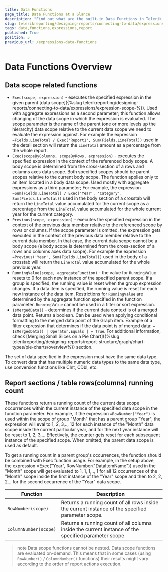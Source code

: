 ```yaml
---
title: Data Functions
page_title: Data Functions at a Glance
description: "Find out what are the built-in Data Functions in Telerik Reporting and how to use them in expressions in reports."
slug: telerikreporting/designing-reports/connecting-to-data/expressions/expressions-reference/functions/data-functions
tags: data,functions,expressions,report
published: True
position: 5
previous_url: /expressions-data-functions
---
```

<style>
table th:first-of-type {
	width: 25%;
}
table th:nth-of-type(2) {
	width: 75%;
}
</style>

# Data Functions Overview

## Data scope related functions

* `Exec(scope, expression)` - executes the specified expression in the given parent [data scope]({%slug telerikreporting/designing-reports/connecting-to-data/expressions/expression-scope-%}). Used with aggregate expressions as a second parameter; this function allows changing of the data scope in which the expression is evaluated. The scope parameter is the name of the parent (one or more levels up the hierarchy) data scope relative to the current data scope we need to evaluate the expression against. For example the expression `=Fields.LineTotal / Exec('Report1', Sum(Fields.LineTotal))` used in the detail section will return the `LineTotal` amount as a percentage from the whole report.
* `Exec(scopeByColumns, scopeByRows, expression)` - executes the specified expression in the context of the referenced body scope. A body scope is determined from the cross-section of a rows and columns axes data scope. Both specified scopes should be parent scopes relative to the current body scope. The function applies only to an item located in a body data scope. Used mostly with aggregate expressions as a third parameter; For example, the expression `=Sum(Fields.LineTotal) / Exec('Year', 'Category', Sum(Fields.LineTotal))` used in the body section of a crosstab will return the `LineTotal` value accumulated for the current scope as a percentage from the `LineTotal` value accumulated for the whole current year for the current category.
* `Previous(scope, expression)` - executes the specified expression in the context of the previous data member relative to the referenced scope by rows or columns. If the scope parameter is omitted, the expression gets executed in the context of the previous data member relative to the current data member. In that case, the current data scope cannot be a body scope (a body scope is determined from the cross-section of a rows and columns axes data scope). For example the expression `=Previous('Year', Sum(Fields.LineTotal))` used in the body of a crosstab will return the `LineTotal` value accumulated for the whole previous year.
* `RunningValue(scope, aggregateFunction)` - the value for `RunningValue` resets to 0 for each new instance of the specified parent scope. If a group is specified, the running value is reset when the group expression changes. If a data item is specified, the running value is reset for each new instance of the data item. Restrictions for `RunningValue` are determined by the aggregate function specified in the function parameter. `RunningValue` cannot be used in a filter or sort expression.
* `IsMergedData()` - determines if the current data context is of a merged data point. Returns a boolean. Can be used when applying conditional formatting to the merged data point of the Graph item. Example of a filter expression that determines if the data point is of merged data: `= IsMergedData() | Operator.Equals | = True`. For additional information, check [Merging Small Slices on a Pie Chart]({%slug telerikreporting/designing-reports/report-structure/graph/chart-types/pie-charts/overview%}) section.

The set of data specified in the expression must have the same data type. To convert data that has multiple numeric data types to the same data type, use conversion functions like CInt, CDbl, etc.

## Report sections / table rows(columns) running count

These functions return a running count of the current data scope occurrences within the current instance of the specified data scope in the function parameter. For example, if the expression `=RowNumber("Year")` is used within the scope of group "Month" that has a parent group "Year", the expression will eval to 1, 2, 3,.., 12 for each instance of the "Month" data scope inside the current particular year, and for the next year instance will be reset to 1, 2, 3,... Effectively, the counter gets reset for each subsequent instance of the specified scope. When omitted, the parent data scope is used as default.

To get a running count in a parent group's occurrences, the function should be combined with Exec function usage. For example, in the setup above, the expression =Exec("Year", RowNumber("DataItemName")) used in the "Month" scope will get evaluated to 1, 1, 1,.., 1 for all 12 occurrences of the "Month" scope inside the first instance of the "Year" scope and then to 2, 2, 2... for the second occurrence of the "Year" data scope.

| Function | Description |
| ------ | ------ |
| `RowNumber(scope)` |Returns a running count of all rows inside the current instance of the specified parameter scope.|
| `ColumnNumber(scope)` |Returns a running count of all columns inside the current instance of the specified parameter scope|

>note Data scope functions cannot be nested.
>Data scope functions are evaluated on-demand. This means that in some cases (using `RowNumber()` / `ColumnNumber()` functions) their results might vary according to the order of report actions execution.
